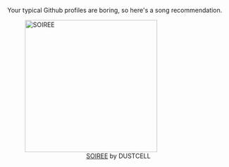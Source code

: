Your typical Github profiles are boring, so here's a song recommendation.
<figure><img width="300" height="300" src="https://i.scdn.co/image/ab67616d0000b2738b2fbf05dabceea3a0513496" alt="SOIREE" /><figcaption align="center"><a href="https://open.spotify.com/track/2R2vLigN7e34gTZA2WgflM" target="_blank">SOIREE</a> by DUSTCELL</figcaption></figure>
